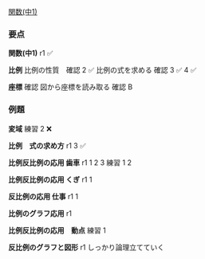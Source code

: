 [関数(中1)](https://math.005net.com/yoten/kansu.php)

### 要点

**関数(中1)**
r1 ✅

**比例**
比例の性質　確認 2 ✅
比例の式を求める 確認 3 ✅ 4 ✅

**座標**
確認
図から座標を読み取る 確認 B
### 例題
**変域**
練習 2 ❌

**比例　式の求め方**
r1 3 ✅

**比例反比例の応用 歯車**
r1 1 2 3
練習 1 2

**比例反比例の応用 くぎ**
r1 1

**反比例の応用 仕事**
r1 1

**比例のグラフ応用**
r1

**比例反比例の応用　動点**
練習 1 

**反比例のグラフと図形**
r1 しっかり論理立てていく

